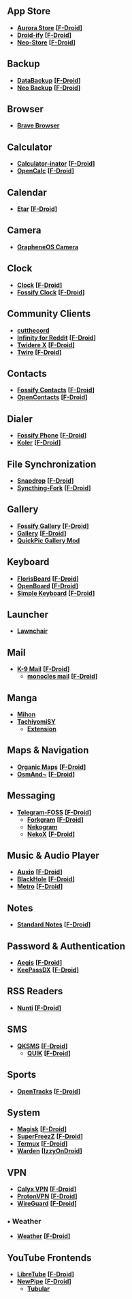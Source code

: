 ## App Store

* [**Aurora Store**](https://gitlab.com/AuroraOSS/AuroraStore) **[[F-Droid](https://f-droid.org/app/com.aurora.store)]**
* [**Droid-ify**](https://github.com/Iamlooker/Droid-ify) **[[F-Droid](https://f-droid.org/app/com.looker.droidify)]**
* [**Neo-Store**](https://github.com/NeoApplications/Neo-Store) **[[F-Droid](https://f-droid.org/app/com.looker.droidify)]**


## Backup

* [**DataBackup**](https://github.com/XayahSuSuSu/Android-DataBackup/releases) **[[F-Droid](https://f-droid.org/zh_Hans/packages/com.xayah.databackup.foss/)]**
* [**Neo Backup**](https://github.com/NeoApplications/Neo-Backup) **[[F-Droid](https://f-droid.org/en/packages/com.machiav3lli.backup/)]**


## Browser

* [**Brave Browser**](https://github.com/brave/brave-browser)


## Calculator

* [**Calculator-inator**](https://github.com/prathameshmm02/Calculator-inator) **[[F-Droid](https://f-droid.org/packages/com.inator.calculator/)]**
* [**OpenCalc**](https://github.com/Darkempire78/OpenCalc/releases) **[[F-Droid](https://f-droid.org/en/packages/com.darkempire78.opencalculator)]**


## Calendar

* [**Etar**](https://github.com/Etar-Group/Etar-Calendar) **[[F-Droid](https://f-droid.org/app/ws.xsoh.etar)]**


## Camera

* [**GrapheneOS Camera**](https://github.com/GrapheneOS/Camera)


## Clock

* [**Clock**](https://github.com/BlackyHawky/Clock/releases/) **[[F-Droid](https://f-droid.org/packages/com.best.deskclock/)]**
* [**Fossify Clock**](https://github.com/FossifyOrg/Clock/releases) **[[F-Droid](https://f-droid.org/packages/org.fossify.clock/)]**


## Community Clients

* [**cutthecord**](https://gitdab.com/distok/cutthecord)
* [**Infinity for Reddit**](https://github.com/Docile-Alligator/Infinity-For-Reddit) **[[F-Droid](https://f-droid.org/app/ml.docilealligator.infinityforreddit)]**
* [**Twidere X**](https://github.com/TwidereProject/TwidereX-Android) **[[F-Droid](https://www.f-droid.org/app/com.twidere.twiderex)]**
* [**Twire**](https://github.com/twireapp/Twire) **[[F-Droid](https://f-droid.org/packages/com.perflyst.twire/)]**


## Contacts

* [**Fossify Contacts**](https://github.com/FossifyOrg/Contacts/releases) **[[F-Droid](https://f-droid.org/packages/org.fossify.contacts/)]**
* [**OpenContacts**](https://gitlab.com/sultanahamer/OpenContacts) **[[F-Droid](https://f-droid.org/app/opencontacts.open.com.opencontacts)]**


## Dialer

* [**Fossify Phone**](https://github.com/FossifyOrg/Phone/releases) **[[F-Droid](https://f-droid.org/packages/org.fossify.phone/)]**
* [**Koler**](https://github.com/Chooloo/koler) **[[F-Droid](https://f-droid.org/app/com.chooloo.www.koler)]**


## File Synchronization

* [**Snapdrop**](https://github.com/fm-sys/snapdrop-android) **[[F-Droid](https://f-droid.org/en/packages/com.fmsys.snapdrop/)]**
* [**Syncthing-Fork**](https://github.com/Catfriend1/syncthing-android) **[[F-Droid](https://f-droid.org/en/packages/com.github.catfriend1.syncthingandroid/)]**


## Gallery

* [**Fossify Gallery**](https://github.com/FossifyOrg/Gallery/releases) **[[F-Droid](https://f-droid.org/en/packages/org.fossify.gallery/)]**
* [**Gallery**](https://github.com/IacobIonut01/Gallery/releases) **[[F-Droid](https://f-droid.org/packages/com.dot.gallery)]**
* [**QuickPic Gallery Mod**](https://github.com/WSTxda/QP-Gallery-Releases)


## Keyboard

* [**FlorisBoard**](https://github.com/florisboard/florisboard) **[[F-Droid](https://f-droid.org/app/dev.patrickgold.florisboard)]**
* [**OpenBoard**](https://github.com/dslul/openboard) **[[F-Droid](https://f-droid.org/app/org.dslul.openboard.inputmethod.latin)]**
* [**Simple Keyboard**](https://github.com/rkkr/simple-keyboard/releases) **[[F-Droid](https://f-droid.org/packages/rkr.simplekeyboard.inputmethod/)]**

## Launcher

* [**Lawnchair**](https://github.com/LawnchairLauncher/Lawnchair)


## Mail

* [**K-9 Mail**](https://github.com/thundernest/k-9) **[[F-Droid](https://f-droid.org/app/com.fsck.k9)]**
    * [**monocles mail**](https://codeberg.org/Arne/monocles_mail) **[[F-Droid](https://www.f-droid.org/app/de.monocles.mail)]**


## Manga

* [**Mihon**](https://github.com/mihonapp/mihon/releases)
* [**TachiyomiSY**](https://github.com/jobobby04/TachiyomiSY)
  * [**Extension**](https://keiyoushi.github.io/docs/guides/getting-started#adding-the-extension-repo)


## Maps & Navigation

* [**Organic Maps**](https://github.com/organicmaps/organicmaps) **[[F-Droid](https://f-droid.org/app/app.organicmaps)]**
* [**OsmAnd~**](http://osmand.net/) **[[F-Droid](https://f-droid.org/app/net.osmand.plus)]**


## Messaging

* [**Telegram-FOSS**](https://github.com/Telegram-FOSS-Team/Telegram-FOSS) **[[F-Droid](https://f-droid.org/app/org.telegram.messenger)]**
    * [**Forkgram**](https://github.com/Forkgram/TelegramAndroid) **[[F-Droid](https://f-droid.org/app/org.forkgram.messenger)]**
    * [**Nekogram**](https://github.com/Nekogram/Nekogram/releases)
    * [**NekoX**](https://github.com/NekoX-Dev/NekoX/releases) **[[F-Droid](https://f-droid.org/packages/nekox.messenger)]**


## Music & Audio Player

* [**Auxio**](https://github.com/OxygenCobalt/Auxio) **[[F-Droid](https://f-droid.org/app/org.oxycblt.auxio)]**
* [**BlackHole**](https://github.com/Sangwan5688/BlackHole) **[[F-Droid](https://f-droid.org/app/com.shadow.blackhole)]**
* [**Metro**](https://github.com/MuntashirAkon/Metro) **[[F-Droid](https://f-droid.org/app/io.github.muntashirakon.Music)]**


## Notes

* [**Standard Notes**](https://github.com/standardnotes/app) **[[F-Droid](https://f-droid.org/en/packages/com.standardnotes/)]**


## Password & Authentication

* [**Aegis**](https://github.com/beemdevelopment/Aegis) **[[F-Droid](https://f-droid.org/app/com.beemdevelopment.aegis)]**
* [**KeePassDX**](https://github.com/Kunzisoft/KeePassDX) **[[F-Droid](https://f-droid.org/app/com.kunzisoft.keepass.libre)]**


## RSS Readers

* [**Nunti**](https://gitlab.com/ondrejfoltyn/nunti) **[[F-Droid](https://f-droid.org/en/packages/com.nunti/)]**


## SMS

* [**QKSMS**](https://github.com/moezbhatti/qksms) **[[F-Droid](https://f-droid.org/app/com.moez.QKSMS)]**
    * [**QUIK**](https://github.com/octoshrimpy/quik) **[[F-Droid](https://f-droid.org/repository/browse/?fdid=dev.octoshrimpy.quik)]**


## Sports

* [**OpenTracks**](https://github.com/OpenTracksApp/OpenTracks) **[[F-Droid](https://f-droid.org/app/de.dennisguse.opentracks)]**

## System

* [**Magisk**](https://github.com/topjohnwu/Magisk) **[[F-Droid](https://f-droid.org/en/packages/com.topjohnwu.magisk/)]**
* [**SuperFreezZ**](https://gitlab.com/SuperFreezZ/SuperFreezZ) **[[F-Droid](https://f-droid.org/app/superfreeze.tool.android)]**
* [**Termux**](https://github.com/termux/termux-app) **[[F-Droid](https://f-droid.org/app/com.termux)]**
* [**Warden**](https://gitlab.com/AuroraOSS/AppWarden) **[[IzzyOnDroid](https://apt.izzysoft.de/fdroid/index/apk/com.aurora.warden)]**


## VPN

* [**Calyx VPN**](https://gitlab.com/CalyxOS/bitmask_android) **[[F-Droid](https://f-droid.org/app/org.calyxinstitute.vpn)]**
* [**ProtonVPN**](https://github.com/ProtonVPN/android-app) **[[F-Droid](https://f-droid.org/app/ch.protonvpn.android)]**
* [**WireGuard**](https://git.zx2c4.com/wireguard-android) **[[F-Droid](https://f-droid.org/app/com.wireguard.android)]**


### • Weather

* [**Weather**](https://codeberg.org/Beowulf/Weather) **[[F-Droid](https://www.f-droid.org/app/de.beowulf.wetter)]**


## YouTube Frontends

* [**LibreTube**](https://github.com/libre-tube/LibreTube) **[[F-Droid](https://f-droid.org/app/com.github.libretube)]**
* [**NewPipe**](https://github.com/TeamNewPipe/NewPipe) **[[F-Droid](https://f-droid.org/app/org.schabi.newpipe)]**
    * [**Tubular**](https://github.com/polymorphicshade/Tubular/releases)
